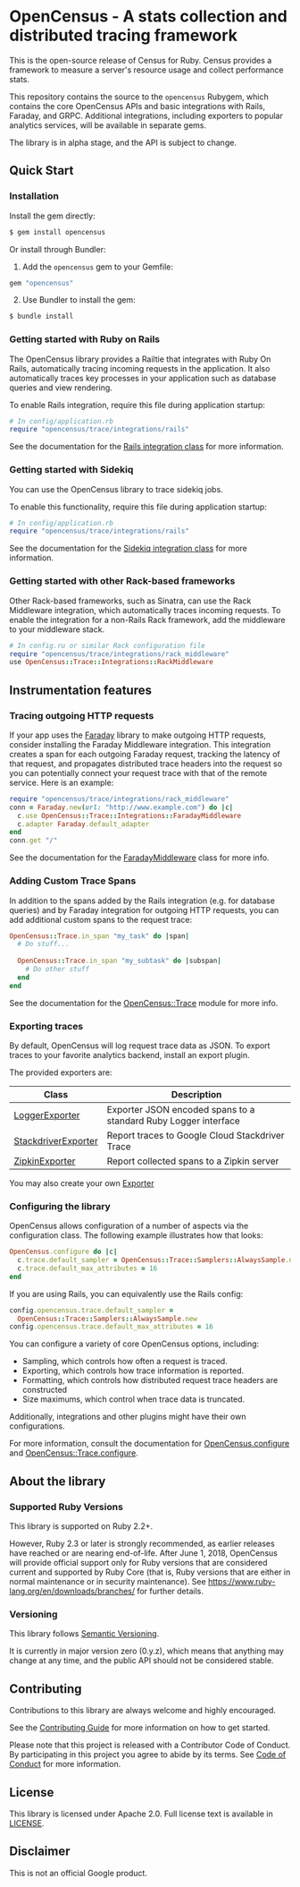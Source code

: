 # OpenCensus - A stats collection and distributed tracing framework

This is the open-source release of Census for Ruby. Census provides a
framework to measure a server's resource usage and collect performance stats.

This repository contains the source to the `opencensus` Rubygem, which contains
the core OpenCensus APIs and basic integrations with Rails, Faraday, and GRPC.
Additional integrations, including exporters to popular analytics services,
will be available in separate gems.

The library is in alpha stage, and the API is subject to change.

## Quick Start

### Installation

Install the gem directly:

```sh
$ gem install opencensus
```

Or install through Bundler:

1. Add the `opencensus` gem to your Gemfile:

```ruby
gem "opencensus"
```

2. Use Bundler to install the gem:

```sh
$ bundle install
```

### Getting started with Ruby on Rails

The OpenCensus library provides a Railtie that integrates with Ruby On Rails,
automatically tracing incoming requests in the application. It also
automatically traces key processes in your application such as database queries
and view rendering.

To enable Rails integration, require this file during application startup:

```ruby
# In config/application.rb
require "opencensus/trace/integrations/rails"
```

See the documentation for the
[Rails integration class](http://www.rubydoc.info/gems/opencensus/OpenCensus/Trace/Integrations/Rails)
for more information.

### Getting started with Sidekiq

You can use the OpenCensus library to trace sidekiq jobs.

To enable this functionality, require this file during application startup:
```ruby
# In config/application.rb
require "opencensus/trace/integrations/rails"
```
See the documentation for the
[Sidekiq integration class](http://www.rubydoc.info/gems/opencensus/OpenCensus/Trace/Integrations/Sidekiq)
for more information.

### Getting started with other Rack-based frameworks

Other Rack-based frameworks, such as Sinatra, can use the Rack Middleware
integration, which automatically traces incoming requests. To enable the
integration for a non-Rails Rack framework, add the middleware to your
middleware stack.

```ruby
# In config.ru or similar Rack configuration file
require "opencensus/trace/integrations/rack_middleware"
use OpenCensus::Trace::Integrations::RackMiddleware
```

## Instrumentation features

### Tracing outgoing HTTP requests

If your app uses the [Faraday](https://github.com/lostisland/faraday) library
to make outgoing HTTP requests, consider installing the Faraday Middleware
integration. This integration creates a span for each outgoing Faraday request,
tracking the latency of that request, and propagates distributed trace headers
into the request so you can potentially connect your request trace with that of
the remote service. Here is an example:

```ruby
require "opencensus/trace/integrations/rack_middleware"
conn = Faraday.new(url: "http://www.example.com") do |c|
  c.use OpenCensus::Trace::Integrations::FaradayMiddleware
  c.adapter Faraday.default_adapter
end
conn.get "/"
```

See the documentation for the
[FaradayMiddleware](http://www.rubydoc.info/gems/opencensus/OpenCensus/Trace/Integrations/FaradayMiddleware)
class for more info.

### Adding Custom Trace Spans

In addition to the spans added by the Rails integration (e.g. for database
queries) and by Faraday integration for outgoing HTTP requests, you can add
additional custom spans to the request trace:

```ruby
OpenCensus::Trace.in_span "my_task" do |span|
  # Do stuff...
  
  OpenCensus::Trace.in_span "my_subtask" do |subspan|
    # Do other stuff
  end
end
```

See the documentation for the
[OpenCensus::Trace](http://www.rubydoc.info/gems/opencensus/OpenCensus/Trace)
module for more info.

### Exporting traces

By default, OpenCensus will log request trace data as JSON. To export traces to
your favorite analytics backend, install an export plugin. 

The provided exporters are:

| Class | Description |
| ----- | ----------- |
| [LoggerExporter][logger-exporter] | Exporter JSON encoded spans to a standard Ruby Logger interface |
| [StackdriverExporter][stackdriver-exporter] | Report traces to Google Cloud Stackdriver Trace |
| [ZipkinExporter][zipkin-exporter] | Report collected spans to a Zipkin server |

You may also create your own
[Exporter](http://www.rubydoc.info/gems/opencensus/OpenCensus/Trace/Exporters)

### Configuring the library

OpenCensus allows configuration of a number of aspects via the configuration
class. The following example illustrates how that looks:

```ruby
OpenCensus.configure do |c|
  c.trace.default_sampler = OpenCensus::Trace::Samplers::AlwaysSample.new
  c.trace.default_max_attributes = 16
end
```

If you are using Rails, you can equivalently use the Rails config:

```ruby
config.opencensus.trace.default_sampler =
  OpenCensus::Trace::Samplers::AlwaysSample.new
config.opencensus.trace.default_max_attributes = 16
```

You can configure a variety of core OpenCensus options, including:

* Sampling, which controls how often a request is traced.
* Exporting, which controls how trace information is reported.
* Formatting, which controls how distributed request trace headers are
  constructed
* Size maximums, which control when trace data is truncated.

Additionally, integrations and other plugins might have their own
configurations.

For more information, consult the documentation for
[OpenCensus.configure](http://www.rubydoc.info/gems/opencensus/OpenCensus#configure-class_method)
and
[OpenCensus::Trace.configure](http://www.rubydoc.info/gems/opencensus/OpenCensus/Trace#configure-class_method).

## About the library

### Supported Ruby Versions

This library is supported on Ruby 2.2+.

However, Ruby 2.3 or later is strongly recommended, as earlier releases have
reached or are nearing end-of-life. After June 1, 2018, OpenCensus will provide
official support only for Ruby versions that are considered current and
supported by Ruby Core (that is, Ruby versions that are either in normal
maintenance or in security maintenance).
See https://www.ruby-lang.org/en/downloads/branches/ for further details.

### Versioning

This library follows [Semantic Versioning](http://semver.org/).

It is currently in major version zero (0.y.z), which means that anything may
change at any time, and the public API should not be considered stable.

## Contributing

Contributions to this library are always welcome and highly encouraged.

See the [Contributing Guide](CONTRIBUTING.md) for more information on how to get
started.

Please note that this project is released with a Contributor Code of Conduct. By
participating in this project you agree to abide by its terms. See
[Code of Conduct](CODE_OF_CONDUCT.md) for more information.

## License

This library is licensed under Apache 2.0. Full license text is available in
[LICENSE](LICENSE).

## Disclaimer

This is not an official Google product.

[logger-exporter]: https://www.rubydoc.info/gems/opencensus/OpenCensus/Trace/Exporters/Logger
[stackdriver-exporter]: https://github.com/census-ecosystem/opencensus-ruby-exporter-stackdriver
[zipkin-exporter]: https://github.com/census-ecosystem/opencensus-ruby-exporter-zipkin
